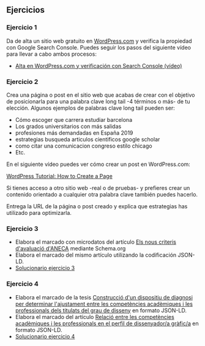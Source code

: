 ## Ejercicios
### Ejercicio 1
Da de alta un sitio web gratuito en [WordPress.com](https://es.wordpress.com/) y verifica la propiedad con Google Search Console. Puedes seguir los pasos del siguiente vídeo para llevar a cabo ambos procesos:
* [Alta en WordPress.com y verificación con Search Console (vídeo)](https://www.dropbox.com/s/mw6vqvs9qsl7hfj/wordpress.com1de2.mp4?dl=0)
### Ejercicio 2
Crea una página o post en el sitio web que acabas de crear con el objetivo de posicionarla para una palabra clave long tail -4 términos o más- de tu elección. Algunos ejemplos de palabras clave long tail pueden ser:

* Cómo escoger que carrera estudiar barcelona
* Los grados universitarios con más salidas
* profesiones más demandadas en España 2019
* estrategias busqueda articulos cientificos google scholar
* como citar una comunicacion congreso estilo chicago
* Etc.

En el siguiente vídeo puedes ver cómo crear un post en WordPress.com:

[WordPress Tutorial: How to Create a Page](https://youtu.be/mCfuh5bCOwM)

Si tienes acceso a otro sitio web -real o de pruebas- y prefieres crear un contenido orientado a cualquier otra palabra clave también puedes hacerlo.

Entrega la URL de la página o post creado y explica que estrategias has utilizado para optimizarla.

### Ejercicio 3
* Elabora el marcado con microdatos del artículo [Els nous criteris d'avaluació d'ANECA](http://blogs.uab.cat/bibliotecainformacions/2019/04/30/els-nous-criteris-davaluacio-daneca-core-raul/) mediante Schema.org
* Elabora el marcado del mismo artículo utilizando la codificación JSON-LD.
* [Solucionario ejercicio 3](https://www.dropbox.com/s/ex40ebjn5dwkxw6/ejercicio3_solucionario.html?dl=0)

### Ejercicio 4
* Elabora el marcado de la tesis [Construcció d'un dispositiu de diagnosi per determinar l'ajustament entre les competències acadèmiques i les professionals dels titulats del grau de disseny](https://hdl.handle.net/10803/665172) en formato JSON-LD.
* Elabora el marcado del artículo [Relació entre les competències acadèmiques i les professionals en el perfil de dissenyador/a gràfic/a](https://ddd.uab.cat/record/178190) en formato JSON-LD.
* [Solucionario ejercicio 4](https://www.dropbox.com/s/0bktlsqhvtvk1f4/ejercicio4_solucionario.html?dl=0)
